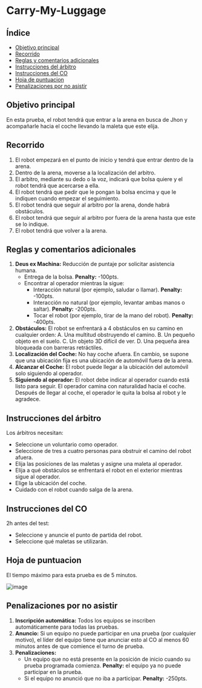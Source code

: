 # Carry-My-Luggage
## Índice
- [Objetivo principal](#Objetivo-principal)
- [Recorrido](#Recorrido)
- [Reglas y comentarios adicionales](#Reglas-y-comentarios-adicionales)
- [Instrucciones del árbitro](#Instrucciones-del-árbitro)
- [Instrucciones del CO](#Instrucciones-del-CO)
- [Hoja de puntuacion](#Hoja-de-puntuacion)
- [Penalizaciones por no asistir](#Penalizaciones-por-no-asistir)

## Objetivo principal
En esta prueba, el robot tendrá que entrar a la arena en busca de Jhon y acompañarle hacia el coche llevando
la maleta que este elija.

## Recorrido
1. El robot empezará en el punto de inicio y tendrá que entrar dentro de la arena.
2. Dentro de la arena, moverse a la localización del arbitro.
3. El arbitro, mediante su dedo o la voz, indicará que bolsa quiere y el robot tendrá que acercarse a ella.
4. El robot tendrá que pedir que le pongan la bolsa encima y que le indiquen cuando empezar el seguimiento.
5. El robot tendrá que seguir al arbitro por la arena, donde habrá obstáculos.
6. El robot tendrá que seguir al arbitro por fuera de la arena hasta que este se lo indique.
7. El robot tendrá que volver a la arena.

## Reglas y comentarios adicionales
1. **Deus ex Machina:** Reducción de puntaje por solicitar asistencia humana.
   - Entrega de la bolsa. **Penalty:** -100pts.
   - Encontrar al operador mientras la sigue:
     - Interacción natural (por ejemplo, saludar o llamar). **Penalty:** -100pts.
     - Interacción no natural (por ejemplo, levantar ambas manos o saltar). **Penalty:** -200pts.
     - Tocar el robot (por ejemplo, tirar de la mano del robot). **Penalty:** -400pts.
2. **Obstáculos:** El robot se enfrentará a 4 obstáculos en su camino en cualquier orden:
   A. Una multitud obstruyendo el camino.
   B. Un pequeño objeto en el suelo.
   C. Un objeto 3D difícil de ver.
   D. Una pequeña área bloqueada con barreras retráctiles.
3. **Localización del Coche:** No hay coche afuera. En cambio, se supone que una ubicación fija es una ubicación de automóvil fuera de la arena.
4. **Alcanzar el Coche:** El robot puede llegar a la ubicación del automóvil solo siguiendo al operador.
5. **Siguiendo al operador:** El robot debe indicar al operador cuando está listo para
seguir. El operador camina con naturalidad hacia el coche. Después de llegar al coche, el operador
le quita la bolsa al robot y le agradece.
## Instrucciones del árbitro
Los árbitros necesitan:
- Seleccione un voluntario como operador.
- Seleccione de tres a cuatro personas para obstruir el camino del robot afuera.
- Elija las posiciones de las maletas y asigne una maleta al operador.
- Elija a qué obstáculos se enfrentará el robot en el exterior mientras sigue al operador.
- Elige la ubicación del coche.
- Cuidado con el robot cuando salga de la arena.
## Instrucciones del CO
2h antes del test:
- Seleccione y anuncie el punto de partida del robot.
- Seleccione qué maletas se utilizarán.
## Hoja de puntuacion
El tiempo máximo para esta prueba es de 5 minutos.

![image](https://user-images.githubusercontent.com/90789825/167891895-0c96bb87-11d0-43d7-ba74-db7c6a4115ef.png)

## Penalizaciones por no asistir
1. **Inscripción automática:** Todos los equipos se inscriben automáticamente para todas las pruebas.
2. **Anuncio:** Si un equipo no puede participar en una prueba (por cualquier motivo), el líder del equipo
tiene que anunciar esto al CO al menos 60 minutos antes de que comience el turno de prueba.
3. **Penalizaciones:**
   - Un equipo que no está presente en la posición de inicio cuando su prueba programada comienza. **Penalty:** el equipo ya no puede participar en la prueba.
   - Si el equipo no anunció que no iba a participar. **Penalty:** -250pts.
